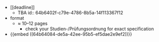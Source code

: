 - [[deadline]]
	- TBA
	  id:: 64b6402f-c79e-4786-8b5a-14f113367f12
- format
	- $\approx$ 10–12 pages
		- check your Studien-/Prüfungsordnung for exact specification
- {{embed ((64b64084-de5a-42ee-95b5-ef5dae2e9ef2))}}